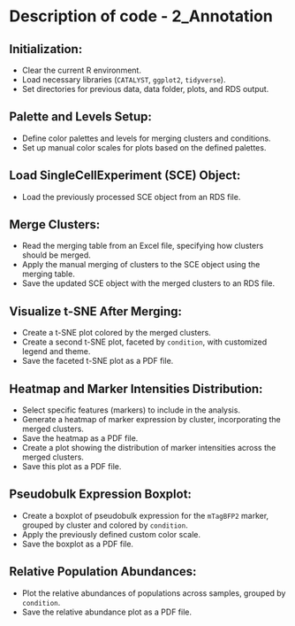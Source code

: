 # Description of code - 2_Annotation

## Initialization:

-   Clear the current R environment.
-   Load necessary libraries (`CATALYST`, `ggplot2`, `tidyverse`).
-   Set directories for previous data, data folder, plots, and RDS output.

## Palette and Levels Setup:

-   Define color palettes and levels for merging clusters and conditions.
-   Set up manual color scales for plots based on the defined palettes.

## Load SingleCellExperiment (SCE) Object:

-   Load the previously processed SCE object from an RDS file.

## Merge Clusters:

-   Read the merging table from an Excel file, specifying how clusters should be merged.
-   Apply the manual merging of clusters to the SCE object using the merging table.
-   Save the updated SCE object with the merged clusters to an RDS file.

## Visualize t-SNE After Merging:

-   Create a t-SNE plot colored by the merged clusters.
-   Create a second t-SNE plot, faceted by `condition`, with customized legend and theme.
-   Save the faceted t-SNE plot as a PDF file.

## Heatmap and Marker Intensities Distribution:

-   Select specific features (markers) to include in the analysis.
-   Generate a heatmap of marker expression by cluster, incorporating the merged clusters.
-   Save the heatmap as a PDF file.
-   Create a plot showing the distribution of marker intensities across the merged clusters.
-   Save this plot as a PDF file.

## Pseudobulk Expression Boxplot:

-   Create a boxplot of pseudobulk expression for the `mTagBFP2` marker, grouped by cluster and colored by `condition`.
-   Apply the previously defined custom color scale.
-   Save the boxplot as a PDF file.

## Relative Population Abundances:

-   Plot the relative abundances of populations across samples, grouped by `condition`.
-   Save the relative abundance plot as a PDF file.
